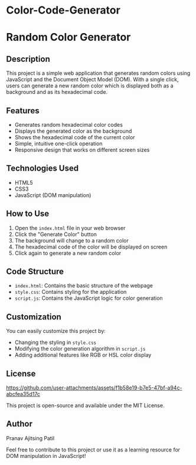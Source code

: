# Color-Code-Generator
# Random Color Generator

## Description
This project is a simple web application that generates random colors using JavaScript and the Document Object Model (DOM). With a single click, users can generate a new random color which is displayed both as a background and as its hexadecimal code.

## Features
- Generates random hexadecimal color codes
- Displays the generated color as the background
- Shows the hexadecimal code of the current color
- Simple, intuitive one-click operation
- Responsive design that works on different screen sizes

## Technologies Used
- HTML5
- CSS3
- JavaScript (DOM manipulation)

## How to Use
1. Open the `index.html` file in your web browser
2. Click the "Generate Color" button
3. The background will change to a random color
4. The hexadecimal code of the color will be displayed on screen
5. Click again to generate a new random color

## Code Structure
- `index.html`: Contains the basic structure of the webpage
- `style.css`: Contains styling for the application
- `script.js`: Contains the JavaScript logic for color generation

## Customization
You can easily customize this project by:
- Changing the styling in `style.css`
- Modifying the color generation algorithm in `script.js`
- Adding additional features like RGB or HSL color display

## License

https://github.com/user-attachments/assets/f1b58e19-b7e5-47bf-a94c-abcfea35d17c


This project is open-source and available under the MIT License.

## Author
Pranav Ajitsing Patil

Feel free to contribute to this project or use it as a learning resource for DOM manipulation in JavaScript!
